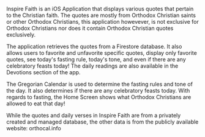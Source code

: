 Inspire Faith is an iOS Application that displays various quotes that pertain to the Christian faith. The quotes are mostly from Orthodox Christian saints or other Orthodox Christians, this application howevever, is not exclusive for Orthodox Christians nor does it contain Orthodox Christian quotes exclusively.

The application retrieves the quotes from a Firestore database. It also allows users to favorite and unfavorite specific quotes, display only favorite quotes, see today's fasting rule, today's tone, and even if there are any celebratory feasts today! The daily readings are also available in the Devotions section of the app.

The Gregorian Calendar is used to determine the fasting rules and tone of the day. It also determines if there are any celebratory feasts today. With regards to fasting, the Home Screen shows what Orthodox Christians are allowed to eat that day!

While the quotes and daily verses in Inspire Faith are from a privately created and managed database, the other data is from the publicly available website: orthocal.info

